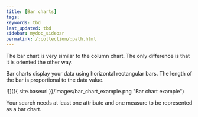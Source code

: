 ```yaml
---
title: [Bar charts]
tags:
keywords: tbd
last_updated: tbd
sidebar: mydoc_sidebar
permalink: /:collection/:path.html
---
```

The bar chart is very similar to the column chart. The only difference is that it is oriented the other way.

Bar charts display your data using horizontal rectangular bars. The length of the bar is proportional to the data value.

 ![]({{ site.baseurl }}/images/bar_chart_example.png "Bar chart example")

Your search needs at least one attribute and one measure to be represented as a bar chart.
